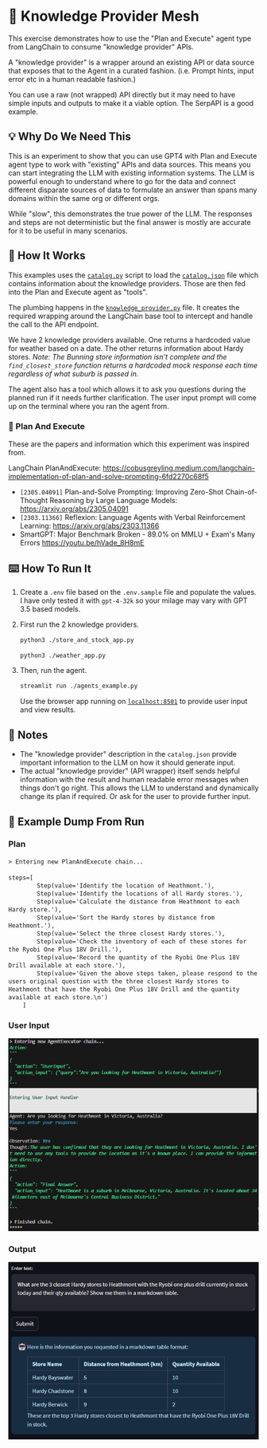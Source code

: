 # :link: Knowledge Provider Mesh

This exercise demonstrates how to use the "Plan and Execute" agent type from LangChain to consume "knowledge provider" APIs.

A "knowledge provider" is a wrapper around an existing API or data source that exposes that to the Agent in a curated fashion. (i.e. Prompt hints, input error etc in a human readable fashion.)

You can use a raw (not wrapped) API directly but it may need to have simple inputs and outputs to make it a viable option. The SerpAPI is a good example.

## :bulb: Why Do We Need This

This is an experiment to show that you can use GPT4 with Plan and Execute agent type to work with "existing" APIs and data sources. This means you can start integrating the LLM with existing information systems. The LLM is powerful enough to understand where to go for the data and connect different disparate sources of data to formulate an answer than spans many domains within the same org or different orgs.

While "slow", this demonstrates the true power of the LLM. The responses and steps are not deterministic but the final answer is mostly are accurate for it to be useful in many scenarios.

## :wrench: How It Works

This examples uses the [`catalog.py`](./catalog.py) script to load the [`catalog.json`](./catalog.json) file which contains information about the knowledge providers. Those are then fed into the Plan and Execute agent as "tools".

The plumbing happens in the [`knowledge_provider.py`](./knowledge_provider.py) file. It creates the required wrapping around the LangChain base tool to intercept and handle the call to the API endpoint.

We have 2 knowledge providers available. One returns a hardcoded value for weather based on a date. The other returns information about Hardy stores. *Note: The Bunning store information isn't complete and the `find_closest_store` function returns a hardcoded mock response each time regardless of what suburb is passed in.*

The agent also has a tool which allows it to ask you questions during the planned run if it needs further clarification. The user input prompt will come up on the terminal where you ran the agent from.

### :robot: Plan And Execute

These are the papers and information which this experiment was inspired from.

LangChain PlanAndExecute: <https://cobusgreyling.medium.com/langchain-implementation-of-plan-and-solve-prompting-6fd2270c68f5>

- `[2305.04091]` Plan-and-Solve Prompting: Improving Zero-Shot Chain-of-Thought Reasoning by Large Language Models: <https://arxiv.org/abs/2305.04091>
- `[2303.11366]` Reflexion: Language Agents with Verbal Reinforcement Learning: <https://arxiv.org/abs/2303.11366>
- SmartGPT: Major Benchmark Broken - 89.0% on MMLU + Exam's Many Errors <https://youtu.be/hVade_8H8mE>

## :keyboard: How To Run It

1. Create a `.env` file based on the `.env.sample` file and populate the values. I have only tested it with `gpt-4-32k` so your milage may vary with GPT 3.5 based models.

2. First run the 2 knowledge providers.

    ```bash
    python3 ./store_and_stock_app.py
    ```

    ```bash
    python3 ./weather_app.py
    ```

3. Then, run the agent.

    ```bash
    streamlit run ./agents_example.py
    ```

    Use the browser app running on [`localhost:8501`](localhost:8501) to provide user input and view results.

## :open_book: Notes

- The "knowledge provider" description in the `catalog.json` provide important information to the LLM on how it should generate input.
- The actual "knowledge provider" (API wrapper) itself sends helpful information with the result and human readable error messages when things don't go right. This allows the LLM to understand and dynamically change its plan if required. Or ask for the user to provide further input.

## :microscope: Example Dump From Run

### Plan

```text
> Entering new PlanAndExecute chain...

steps=[
        Step(value='Identify the location of Heathmont.'),
        Step(value='Identify the locations of all Hardy stores.'),
        Step(value='Calculate the distance from Heathmont to each Hardy store.'),
        Step(value='Sort the Hardy stores by distance from Heathmont.'),
        Step(value='Select the three closest Hardy stores.'),
        Step(value='Check the inventory of each of these stores for the Ryobi One Plus 18V Drill.'),
        Step(value='Record the quantity of the Ryobi One Plus 18V Drill available at each store.'),
        Step(value='Given the above steps taken, please respond to the users original question with the three closest Hardy stores to Heathmont that have the Ryobi One Plus 18V Drill and the quantity available at each store.\n')
    ]
```

### User Input
![Example User Input](example_run_user_input.png)

### Output

![Example Result](example_run.png)
